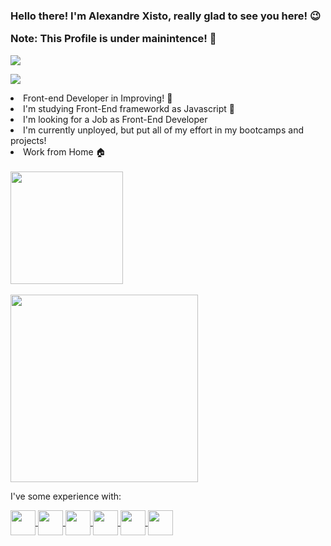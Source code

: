 ### Hello there! I'm Alexandre Xisto, really glad to see you here! 😉  <p>Note: This Profile is under mainintence! 🚫</p>

<a href ="https://www.linkedin.com/in/alexandrexisto/"><img src="https://img.shields.io/badge/LinkedIn-0077B5?style=for-the-badge&logo=linkedin&logoColor=white"></a><br>

<a href ="mailto:cxalexandre@outlook.com"><img src = "https://img.shields.io/badge/Microsoft_Outlook-0078D4?style=for-the-badge&logo=microsoft-outlook&logoColor=white"></a>

<li>Front-end Developer in Improving! 🚀</li>
<li>I'm studying Front-End frameworkd as Javascript 🚀</li>
<li>I'm looking for a Job as Front-End Developer</li> 
<li>I'm currently unployed, but put all of my effort in my bootcamps and projects!</li>
<li>Work from Home 🏠</li><br>

<div>
 <a href="https://github.com/AlexandreXisto"></a>
<img height="180cm" src="https://github-readme-stats.vercel.app/api?username=AlexandreXisto&theme=aura&show_icons=true"/><br><br>
<img height="300cm" src="https://github-readme-stats.vercel.app/api/top-langs/?username=AlexandreXisto&theme=blue-green">
 


I've some experience with:<br>
 
<div style="display: inline_block"><a href="https://github.com/AlexandreXisto">
<img align="center" height="40" width="40" src="https://cdn.jsdelivr.net/gh/devicons/devicon/icons/javascript/javascript-plain.svg">
<img align="center" height="40" width="40" src="https://cdn.jsdelivr.net/gh/devicons/devicon/icons/html5/html5-original.svg">
<img align="center" height="40" width="40" src="https://cdn.jsdelivr.net/gh/devicons/devicon/icons/css3/css3-original.svg">
<img align="center" height="40" width="40" src="https://cdn.jsdelivr.net/gh/devicons/devicon/icons/python/python-original.svg">
<img align="center" height="40" width="40" src="https://cdn.jsdelivr.net/gh/devicons/devicon/icons/pycharm/pycharm-original.svg"/>       
<img align="center" height="40" width="40" src="https://cdn.jsdelivr.net/gh/devicons/devicon/icons/c/c-original.svg">
</a></div>
<br>

 

 
<!--
**AlexandreXisto/AlexandreXisto** is a ✨ _special_ ✨ repository because its `README.md` (this file) appears on your GitHub profile.

Here are some ideas to get you started:

- 🔭 I’m currently working on ...
- 🌱 I’m currently learning ...
- 👯 I’m looking to collaborate on ...
- 🤔 I’m looking for help with ...
- 💬 Ask me about ...
- 📫 How to reach me: ...
- 😄 Pronouns: ...
- ⚡ Fun fact: ...
-->

